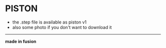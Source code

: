 # PISTON </br>
- the .step file is available as piston v1 
- also some photo if you don't want to download it 
--- 
**made in fusion**

